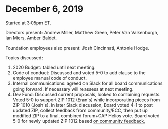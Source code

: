 December 6, 2019
=================================

Started at 3:05pm ET.

Directors present: Andrew Miller, Matthew Green, Peter Van Valkenburgh, Ian Miers, Amber Baldet.

Foundation employees also present: Josh Cincinnati, Antonie Hodge.

Topics discussed:

1. 2020 Budget: tabled until next meeting.
2. Code of conduct: Discussed and voted 5-0 to add clause to the employee manual code of conduct.
3. Internal communications: agreed on Slack for all board communications going forward. If necessary will reassess at next meeting.
4. Dev Fund: Discussed current proposals, looked to combining requests. Voted 5-0 to support ZIP 1012 (Eran's) while incorporating pieces from ZIP 1010 (Josh's). In later Slack discussion, Board voted 4-1 to post updated ZIP, collect feedback from community/ECC, then put up modified ZIP to a final, combined forum+CAP Helios vote. Board voted 5-0 for newly updated ZIP 1012 based [on community feedback.](https://forum.zcashcommunity.com/t/community-sentiment-polling-results-nu4/35560/5?u=acityinohio)
